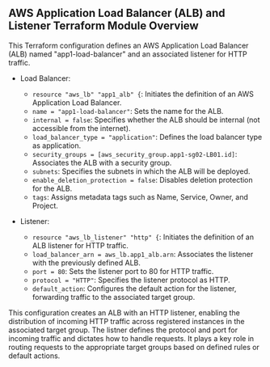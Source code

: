 ## AWS Application Load Balancer (ALB) and Listener Terraform Module Overview

This Terraform configuration defines an AWS Application Load Balancer (ALB) named "app1-load-balancer" and an associated listener for HTTP traffic.

- Load Balancer:
  - `resource "aws_lb" "app1_alb" {`: Initiates the definition of an AWS Application Load Balancer.
  - `name = "app1-load-balancer"`: Sets the name for the ALB.
  - `internal = false`: Specifies whether the ALB should be internal (not accessible from the internet).
  - `load_balancer_type = "application"`: Defines the load balancer type as application.
  - `security_groups = [aws_security_group.app1-sg02-LB01.id]`: Associates the ALB with a security group.
  - `subnets`: Specifies the subnets in which the ALB will be deployed.
  - `enable_deletion_protection = false`: Disables deletion protection for the ALB.
  - `tags`: Assigns metadata tags such as Name, Service, Owner, and Project.

- Listener:
  - `resource "aws_lb_listener" "http" {`: Initiates the definition of an ALB listener for HTTP traffic.
  - `load_balancer_arn = aws_lb.app1_alb.arn`: Associates the listener with the previously defined ALB.
  - `port = 80`: Sets the listener port to 80 for HTTP traffic.
  - `protocol = "HTTP"`: Specifies the listener protocol as HTTP.
  - `default_action`: Configures the default action for the listener, forwarding traffic to the associated target group.

This configuration creates an ALB with an HTTP listener, enabling the distribution of incoming HTTP traffic across registered instances in the associated target group.
The listner defines the protocol and port for incoming traffic and dictates how to handle requests. It plays a key role in routing requests to the appropriate target groups based on defined rules or default actions.
